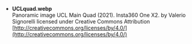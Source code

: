 * **UCLquad.webp** <br>
Panoramic image UCL Main Quad (2021). Insta360 One X2. by Valerio Signorelli licensed under Creative Commons Attribution [http://creativecommons.org/licenses/by/4.0/](http://creativecommons.org/licenses/by/4.0/)
